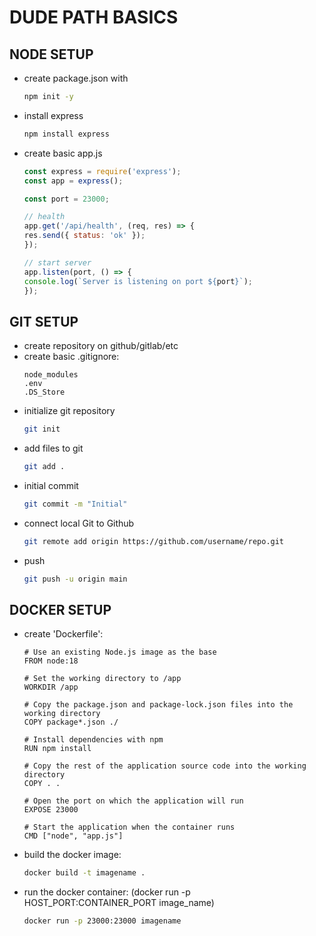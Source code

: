 # DUDE PATH BASICS

## NODE SETUP

- create package.json with
    ```bash
    npm init -y
    ````
- install express   
    ```bash
    npm install express
    ```
- create basic app.js
    ```javascript
    const express = require('express');
    const app = express();

    const port = 23000;

    // health
    app.get('/api/health', (req, res) => {
    res.send({ status: 'ok' });
    });

    // start server
    app.listen(port, () => {
    console.log(`Server is listening on port ${port}`);
    });
    ```

## GIT SETUP

- create repository on github/gitlab/etc
- create basic .gitignore:
    ```
    node_modules
    .env
    .DS_Store
    ```
- initialize git repository
    ```bash
    git init
    ```
- add files to git
    ```bash
    git add .
    ```
- initial commit
    ```bash
    git commit -m "Initial"
    ```
- connect local Git to Github
    ```bash
    git remote add origin https://github.com/username/repo.git
    ```
- push
    ```bash
    git push -u origin main
    ```

## DOCKER SETUP

- create 'Dockerfile':
    ```
    # Use an existing Node.js image as the base
    FROM node:18

    # Set the working directory to /app
    WORKDIR /app

    # Copy the package.json and package-lock.json files into the working directory
    COPY package*.json ./

    # Install dependencies with npm
    RUN npm install

    # Copy the rest of the application source code into the working directory
    COPY . .

    # Open the port on which the application will run
    EXPOSE 23000

    # Start the application when the container runs
    CMD ["node", "app.js"]
    ```
- build the docker image:
    ```bash
    docker build -t imagename .
    ```
- run the docker container: (docker run -p HOST_PORT:CONTAINER_PORT image_name)
    ```bash
    docker run -p 23000:23000 imagename
    ```